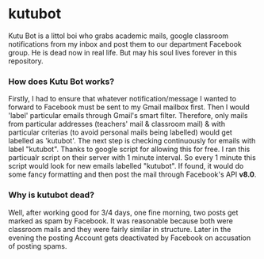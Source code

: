 # kutubot
Kutu Bot is a littol boi who grabs academic mails, google classroom notifications from my inbox and post them to our department Facebook group. He is dead now in real life. But may his soul lives forever in this repository.

### How does Kutu Bot works?
Firstly, I had to ensure that whatever notification/message I wanted to forward to Facebook must be sent to my Gmail mailbox first. Then I would 'label' particular emails through Gmail's smart filter. Therefore, only mails from particular addresses (teachers' mail & classroom mail) & with particular criterias (to avoid personal mails being labelled) would get labelled as 'kutubot'.
The next step is checking continuously for emails with label "kutubot". Thanks to google script for allowing this for free. I ran this particualr script on their server with 1 minute interval. So every 1 minute this script would look for new emails labelled "kutubot". If found, it would do some fancy formatting and then post the mail through Facebook's API **v8.0**.

### Why is kutubot dead?
Well, after working good for 3/4 days, one fine morning, two posts get marked as spam by Facebook. It was reasonable because both were classroom mails and they were fairly similar in structure. Later in the evening the posting Account gets deactivated by Facebook on accusation of posting spams.
